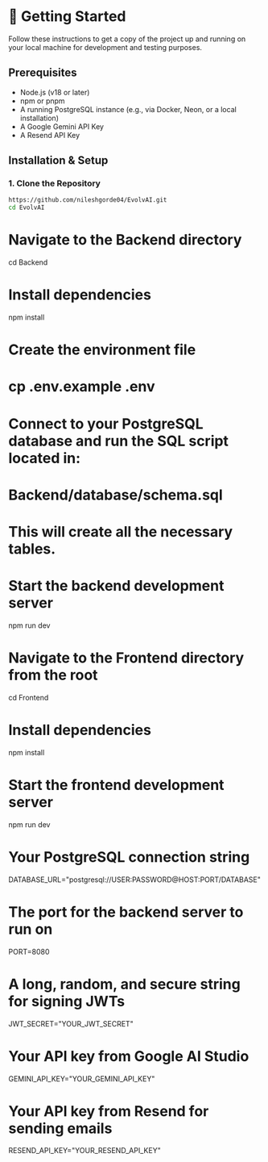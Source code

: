 # 🚀 Getting Started

Follow these instructions to get a copy of the project up and running on your local machine for development and testing purposes.

## Prerequisites

-   Node.js (v18 or later)
-   npm or pnpm
-   A running PostgreSQL instance (e.g., via Docker, Neon, or a local installation)
-   A Google Gemini API Key
-   A Resend API Key

## Installation & Setup

### 1. Clone the Repository

```bash
https://github.com/nileshgorde04/EvolvAI.git
cd EvolvAI
```
# Navigate to the Backend directory
cd Backend

# Install dependencies
npm install

# Create the environment file
# cp .env.example .env

# Connect to your PostgreSQL database and run the SQL script located in:
# Backend/database/schema.sql 
# This will create all the necessary tables.

# Start the backend development server
npm run dev

# Navigate to the Frontend directory from the root
cd Frontend

# Install dependencies
npm install

# Start the frontend development server
npm run dev

# Your PostgreSQL connection string
DATABASE_URL="postgresql://USER:PASSWORD@HOST:PORT/DATABASE"

# The port for the backend server to run on
PORT=8080

# A long, random, and secure string for signing JWTs
JWT_SECRET="YOUR_JWT_SECRET"

# Your API key from Google AI Studio
GEMINI_API_KEY="YOUR_GEMINI_API_KEY"

# Your API key from Resend for sending emails
RESEND_API_KEY="YOUR_RESEND_API_KEY"

